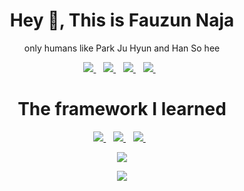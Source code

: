 <h1 align="center">
Hey 👋, This is Fauzun Naja
</h1>

<p align="center">
  only humans like Park Ju Hyun and Han So hee
</p>

<p align="center">
  <a href="mailto:bangnaja300@gmail.com">
  <img src="https://img.shields.io/badge/FauzunNaja-D14836?style=for-the-badge&logo=gmail&logoColor=white" />
  </a>&nbsp;&nbsp;
  
  <a href="https://ethereal.urisuzy.com">
  <img src="https://img.shields.io/badge/Ethereal-F5F5DC?style=for-the-badge&logo=About.me&logoColor=black" />
  </a>&nbsp;&nbsp;
  
  <a href="https://www.github.com/Funazu/">
  <img src="https://img.shields.io/badge/GitHub-100000?style=for-the-badge&logo=github&logoColor=white" />
  </a>&nbsp;&nbsp;
  
  <a href="https://steamcommunity.com/profiles/76561199032945433">
  <img src="https://img.shields.io/badge/Steam-000000?style=for-the-badge&logo=steam&logoColor=white&e" />
  </a>&nbsp;&nbsp;
  
 </p>
 
<h1 align="center">
   The framework I learned
</h1>

<p align="center">
  <a href="https://laravel.com/">
  <img src="https://img.shields.io/badge/Laravel-FF2D20?style=for-the-badge&logo=laravel&logoColor=white" />
  </a>&nbsp;&nbsp;
  
  <a href="https://vuejs.org/">
  <img src="https://img.shields.io/badge/Vue.js-35495E?style=for-the-badge&logo=vuedotjs&logoColor=4FC08D" />
  </a>&nbsp;&nbsp;
  
  <a href="https://getbootstrap.com/">
  <img src="https://img.shields.io/badge/Bootstrap-563D7C?style=for-the-badge&logo=bootstrap&logoColor=white" />
  </a>&nbsp;&nbsp;
  
  
 </p>
 
 <p align='center'>
  <a href="#"><img src="https://github-readme-stats.vercel.app/api/top-langs/?username=Funazu&theme=vue" ></a>
</p>


<p align='center'>
  <a href="#"><img src="https://github-profile-summary-cards.vercel.app/api/cards/profile-details?username=Funazu&theme=vue" ></a>
</p>



